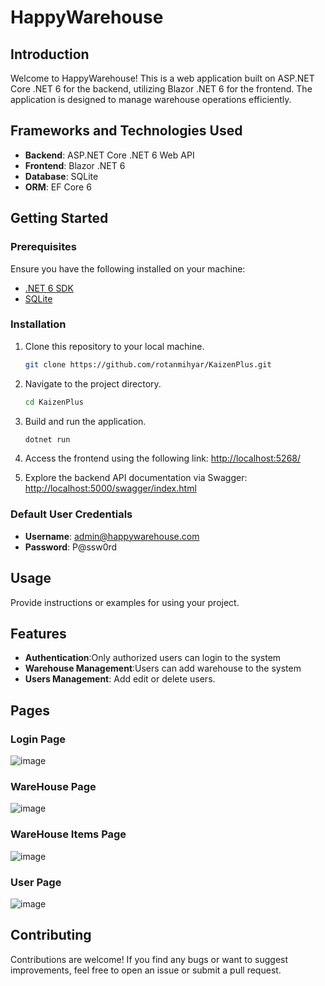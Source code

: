 # HappyWarehouse


## Introduction

Welcome to HappyWarehouse! This is a web application built on ASP.NET Core .NET 6 for the backend, utilizing Blazor .NET 6 for the frontend. The application is designed to manage warehouse operations efficiently.

## Frameworks and Technologies Used

- **Backend**: ASP.NET Core .NET 6 Web API
- **Frontend**: Blazor .NET 6
- **Database**: SQLite
- **ORM**: EF Core 6

## Getting Started

### Prerequisites

Ensure you have the following installed on your machine:

- [.NET 6 SDK](https://dotnet.microsoft.com/download/dotnet/6.0)
- [SQLite](https://www.sqlite.org/download.html)

### Installation

1. Clone this repository to your local machine.
    ```bash
    git clone https://github.com/rotanmihyar/KaizenPlus.git
    ```
2. Navigate to the project directory.
    ```bash
    cd KaizenPlus
    ```
3. Build and run the application.
    ```bash
    dotnet run
    ```
4. Access the frontend using the following link:
    [http://localhost:5268/](http://localhost:5268/)

5. Explore the backend API documentation via Swagger:
    [http://localhost:5000/swagger/index.html](http://localhost:5000/swagger/index.html)

### Default User Credentials

- **Username**: admin@happywarehouse.com
- **Password**: P@ssw0rd

## Usage

Provide instructions or examples for using your project.

## Features

- **Authentication**:Only authorized users can login to the system
- **Warehouse Management**:Users can add warehouse to the system
- **Users Management**: Add edit or delete users.
 ## Pages
### Login Page
![image](https://github.com/rotanmihyar/KaizenPlus/assets/6196183/e0759c85-db03-42cf-a54b-7444c367b461)

### WareHouse Page
![image](https://github.com/rotanmihyar/KaizenPlus/assets/6196183/162e3fac-82d0-4bce-b733-21c2332782d7)

### WareHouse Items Page
![image](https://github.com/rotanmihyar/KaizenPlus/assets/6196183/38554a8f-5197-419b-b27c-6512cc81ce45)

### User Page
![image](https://github.com/rotanmihyar/KaizenPlus/assets/6196183/0819e3ea-cde8-4520-a440-5b2fa67ce000)



## Contributing

Contributions are welcome! If you find any bugs or want to suggest improvements, feel free to open an issue or submit a pull request.


